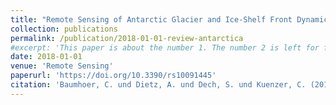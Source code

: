 ```yaml
---
title: "Remote Sensing of Antarctic Glacier and Ice-Shelf Front Dynamics - A Review"
collection: publications
permalink: /publication/2018-01-01-review-antarctica
#excerpt: 'This paper is about the number 1. The number 2 is left for future work.'
date: 2018-01-01
venue: 'Remote Sensing'
paperurl: 'https://doi.org/10.3390/rs10091445'
citation: 'Baumhoer, C. und Dietz, A. und Dech, S. und Kuenzer, C. (2018): Remote Sensing of Antarctic Glacier and Ice-Shelf Front Dynamics - A Review. Remote Sensing, 10 (9), 1445. https://doi.org/10.3390/rs10091445.'
---
```


